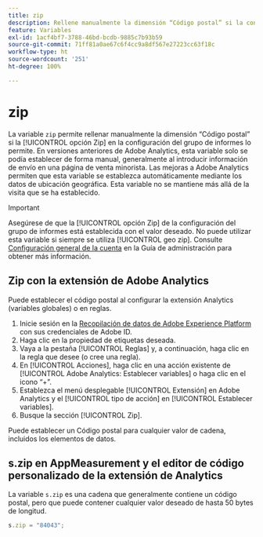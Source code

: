 ```yaml
---
title: zip
description: Rellene manualmente la dimensión “Código postal” si la configuración del grupo de informes lo permite.
feature: Variables
exl-id: 1acf4bf7-3788-46bd-bcdb-9885c7b93b59
source-git-commit: 71ff81a0ae67c6f4cc9a8df567e27223cc63f18c
workflow-type: ht
source-wordcount: '251'
ht-degree: 100%

---
```


# zip

La variable `zip` permite rellenar manualmente la dimensión “Código postal” si la [!UICONTROL opción Zip] en la configuración del grupo de informes lo permite. En versiones anteriores de Adobe Analytics, esta variable solo se podía establecer de forma manual, generalmente al introducir información de envío en una página de venta minorista. Las mejoras a Adobe Analytics permiten que esta variable se establezca automáticamente mediante los datos de ubicación geográfica. Esta variable no se mantiene más allá de la visita que se ha establecido.

>[!IMPORTANT]
>
>Asegúrese de que la [!UICONTROL opción Zip] de la configuración del grupo de informes está establecida con el valor deseado. No puede utilizar esta variable si siempre se utiliza [!UICONTROL geo zip]. Consulte [Configuración general de la cuenta](/help/admin/admin/c-manage-report-suites/c-edit-report-suites/general/general-acct-settings-admin.md) en la Guía de administración para obtener más información.

## Zip con la extensión de Adobe Analytics

Puede establecer el código postal al configurar la extensión Analytics (variables globales) o en reglas.

1. Inicie sesión en la [Recopilación de datos de Adobe Experience Platform](https://experience.adobe.com/data-collection) con sus credenciales de Adobe ID.
2. Haga clic en la propiedad de etiquetas deseada.
3. Vaya a la pestaña [!UICONTROL Reglas] y, a continuación, haga clic en la regla que desee (o cree una regla).
4. En [!UICONTROL Acciones], haga clic en una acción existente de [!UICONTROL Adobe Analytics: Establecer variables] o haga clic en el icono “+”.
5. Establezca el menú desplegable [!UICONTROL Extensión] en Adobe Analytics y el [!UICONTROL tipo de acción] en [!UICONTROL Establecer variables].
6. Busque la sección [!UICONTROL Zip].

Puede establecer un Código postal para cualquier valor de cadena, incluidos los elementos de datos.

## s.zip en AppMeasurement y el editor de código personalizado de la extensión de Analytics

La variable `s.zip` es una cadena que generalmente contiene un código postal, pero que puede contener cualquier valor deseado de hasta 50 bytes de longitud.

```js
s.zip = "84043";
```

